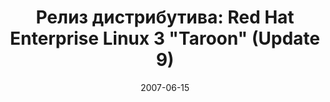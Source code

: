 ---
layout: post
title: "Релиз дистрибутива: Red Hat Enterprise Linux 3 \"Taroon\" (Update 9)"
date: 2007-06-15   
---